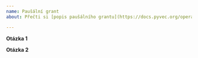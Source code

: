 ```yaml
---
name: Paušální grant
about: Přečti si [popis paušálního grantu](https://docs.pyvec.org/operations/support-money.html#pausalni-granty)

---
```


**Otázka 1**

**Otázka 2**
